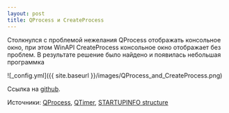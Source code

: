 ```yaml
---
layout: post
title: QProcess и CreateProcess
---
```


Столкнулся с проблемой нежелания QProcess отображать консольное окно, при этом
WinAPI CreateProcess консольное окно отображает без проблем. В результате решение было найдено и появилась небольшая программка

![_config.yml]({{ site.baseurl }}/images/QProcess_and_CreateProcess.png)

Ссылка на [github](https://github.com/korchak/Qt/tree/master/QProcess/test2).

Источники: 
[QProcess](http://doc.qt.io/qt-5/qprocess.html), [QTimer](http://doc.qt.io/qt-5/qtimer.html), [STARTUPINFO structure](https://msdn.microsoft.com/en-us/library/windows/desktop/ms686331(v=vs.85).aspx)
